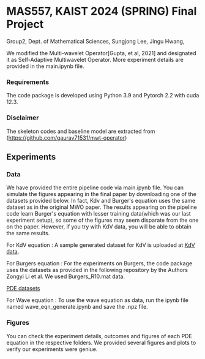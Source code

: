 # MAS557, KAIST 2024 (SPRING) Final Project


Group2, Dept. of Mathematical Sciences, Sungjong Lee, Jingu Hwang, 

We modified the Multi-wavelet Operator[Gupta, et al, 2021] and designated it as Self-Adaptive Multiwavelet Operator. 
More experiment details are provided in the main.ipynb file.

### Requirements
The code package is developed using Python 3.9 and Pytorch 2.2 with cuda 12.3. 

### Disclaimer
The skeleton codes and baseline model are extracted from (https://github.com/gaurav71531/mwt-operator)

## Experiments
### Data
We have provided the entire pipeline code via main.ipynb file. You can simulate the figures appearing in the final paper by downloading one of the datasets provided below. In fact, Kdv and Burger's equation uses the same dataset as in the original MWO paper. The results appearing on the pipeline code learn Burger's equation with lesser training data(which was our last experiment setup), so some of the figures may seem disparate from the one on the paper. However, if you try with KdV data, you will be able to obtain the same results.

For KdV equation : A sample generated dataset for KdV is uploaded at [KdV data](https://drive.google.com/drive/folders/1--KYHPjl-pkrrGRtH8eg0aG7q8hUjiKg).

For Burgers equation : For the experiments on Burgers, the code package uses the datasets as provided in the following repository by the Authors Zongyi Li et al. We used Burgers_R10.mat data.

[PDE datasets](https://drive.google.com/drive/folders/1UnbQh2WWc6knEHbLn-ZaXrKUZhp7pjt-)

For Wave equation : To use the wave equation as data, run the ipynb file named wave_eqn_generate.ipynb and save the .npz file.

### Figures
You can check the experiment details, outcomes and figures of each PDE equation in the respective folders. We provided several figures and plots to verify our experiments were geniue.
